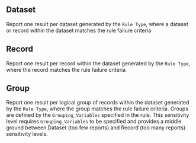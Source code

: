 ## Dataset

Report one result per dataset generated by the `Rule Type`, where a dataset or record within the dataset matches the rule failure criteria

## Record

Report one result per record within the dataset generated by the `Rule Type`, where the record matches the rule failure criteria

## Group

Report one result per logical group of records within the dataset generated by the `Rule Type`, where the group matches the rule failure criteria. Groups are defined by the `Grouping_Variables` specified in the rule. This sensitivity level requires `Grouping_Variables` to be specified and provides a middle ground between Dataset (too few reports) and Record (too many reports) sensitivity levels.
